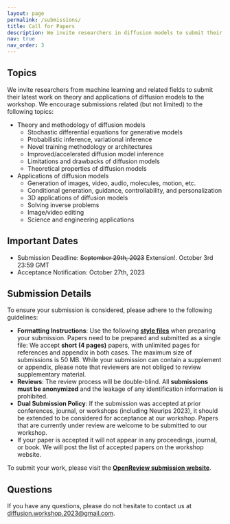 ```yaml
---
layout: page
permalink: /submissions/
title: Call for Papers
description: We invite researchers in diffusion models to submit their latest work to our workshop. Accepted papers will be presented as posters during the poster sessions. Selected works will also be highlighted as contributed talks.
nav: true
nav_order: 3
---
```

## Topics

We invite researchers from machine learning and related fields to submit their latest work on theory and applications of diffusion models to the workshop. We encourage submissions related (but not limited) to the following topics:
* Theory and methodology of diffusion models
  - Stochastic differential equations for generative models
  - Probabilistic inference, variational inference
  - Novel training methodology or architectures
  - Improved/accelerated diffusion model inference
  - Limitations and drawbacks of diffusion models
  - Theoretical properties of diffusion models
* Applications of diffusion models
  - Generation of images, video, audio, molecules, motion, etc.
  - Conditional generation, guidance, controllability, and personalization
  - 3D applications of diffusion models
  - Solving inverse problems
  - Image/video editing
  - Science and engineering applications

## Important Dates

*   Submission Deadline: ~~September 29th, 2023~~ Extension!. October 3rd 23:59 GMT
*   Acceptance Notification: October 27th, 2023
<!-- *   Camera-Ready Deadline for Accepted Submissions: `TBD` -->

## Submission Details

To ensure your submission is considered, please adhere to the following guidelines:

* **Formatting Instructions**: Use the following **[style files](/assets/diffusion_workshop_style_files.zip)** when preparing your submission. Papers need to be prepared and submitted as a single file: We accept **short (4 pages)** papers, with unlimited pages for references and appendix in both cases. The maximum size of submissions is 50 MB. While your submission can contain a supplement or appendix, please note that reviewers are not obliged to review supplementary material.
*   **Reviews**: The review process will be double-blind. All **submissions must be anonymized** and the leakage of any identification information is prohibited.
*   **Dual Submission Policy**: If the submission was accepted at prior conferences, journal, or workshops (including Neurips 2023), it should be extended to be considered for acceptance at our workshop. Papers that are currently under review are welcome to be submitted to our workshop.
*   If your paper is accepted it will not appear in any proceedings, journal, or book. We will post the list of accepted papers on the workshop website.

To submit your work, please visit the **[OpenReview submission website](https://openreview.net/group?id=NeurIPS.cc/2023/Workshop/Diffusion)**.


## Questions

If you have any questions, please do not hesitate to contact us at [diffusion.workshop.2023@gmail.com](mailto:diffusion.workshop.2023@gmail.com).
